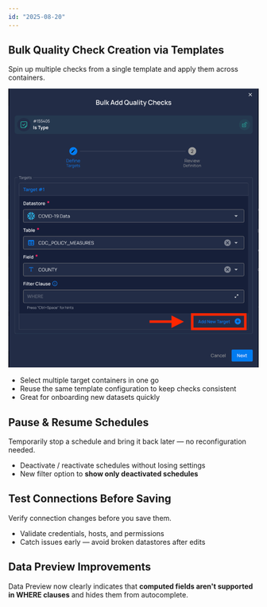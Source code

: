 ```yaml
---
id: "2025-08-20"
---
```


## Bulk Quality Check Creation via Templates
Spin up multiple checks from a single template and apply them across containers.

![2025-08-20-bulk-checks](../../assets/produc-updates/2025-08-20-bulk-checks.png)

- Select multiple target containers in one go
- Reuse the same template configuration to keep checks consistent
- Great for onboarding new datasets quickly

## Pause & Resume Schedules
Temporarily stop a schedule and bring it back later — no reconfiguration needed.

- Deactivate / reactivate schedules without losing settings
- New filter option to **show only deactivated schedules**

## Test Connections Before Saving
Verify connection changes before you save them.

- Validate credentials, hosts, and permissions
- Catch issues early — avoid broken datastores after edits

## Data Preview Improvements
Data Preview now clearly indicates that **computed fields aren't supported in WHERE clauses** and hides them from autocomplete.

